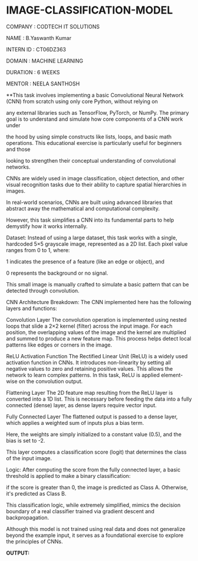 # IMAGE-CLASSIFICATION-MODEL

COMPANY : CODTECH IT SOLUTIONS

NAME : B.Yaswanth Kumar

INTERN ID : CT06DZ363

DOMAIN : MACHINE LEARNING

DURATION : 6 WEEKS

MENTOR : NEELA SANTHOSH

**This task involves implementing a basic Convolutional Neural Network (CNN) from scratch using only core Python, without relying on

any external libraries such as TensorFlow, PyTorch, or NumPy. The primary goal is to understand and simulate how core components of a CNN work under

the hood by using simple constructs like lists, loops, and basic math operations. This educational exercise is particularly useful for beginners and those

looking to strengthen their conceptual understanding of convolutional networks.

CNNs are widely used in image classification, object detection, and other visual recognition tasks due to their ability to capture spatial hierarchies in images.

In real-world scenarios, CNNs are built using advanced libraries that abstract away the mathematical and computational complexity.

However, this task simplifies a CNN into its fundamental parts to help demystify how it works internally.

Dataset: Instead of using a large dataset, this task works with a single, hardcoded 5×5 grayscale image, represented as a 2D list. Each pixel value ranges from 0 to 1, where:

1 indicates the presence of a feature (like an edge or object), and

0 represents the background or no signal.

This small image is manually crafted to simulate a basic pattern that can be detected through convolution.

CNN Architecture Breakdown: The CNN implemented here has the following layers and functions:

Convolution Layer The convolution operation is implemented using nested loops that slide a 2×2 kernel (filter) across the input image. For each position,
the overlapping values of the image and the kernel are multiplied and summed to produce a new feature map. This process helps detect local patterns like edges or corners in the image.

ReLU Activation Function The Rectified Linear Unit (ReLU) is a widely used activation function in CNNs. It introduces non-linearity by setting all negative values to zero and retaining positive values.
This allows the network to learn complex patterns. In this task, ReLU is applied element-wise on the convolution output.

Flattening Layer The 2D feature map resulting from the ReLU layer is converted into a 1D list. This is necessary before feeding the data into a fully connected (dense) layer, as dense layers require vector input.

Fully Connected Layer The flattened output is passed to a dense layer, which applies a weighted sum of inputs plus a bias term.

Here, the weights are simply initialized to a constant value (0.5), and the bias is set to -2.

This layer computes a classification score (logit) that determines the class of the input image.

Logic: After computing the score from the fully connected layer, a basic threshold is applied to make a binary classification:

if the score is greater than 0, the image is predicted as Class A. Otherwise, it's predicted as Class B.

This classification logic, while extremely simplified, mimics the decision boundary of a real classifier trained via gradient descent and backpropagation.

Although this model is not trained using real data and does not generalize beyond the example input, it serves as a foundational exercise to explore the principles of CNNs.

**OUTPUT:**



